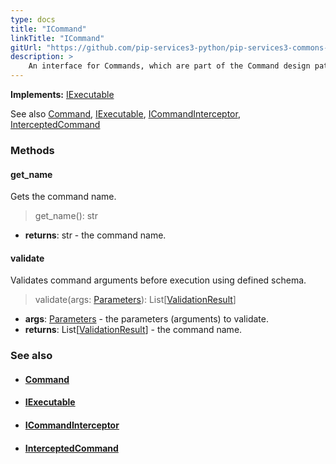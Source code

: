 ```yaml
---
type: docs
title: "ICommand"
linkTitle: "ICommand"
gitUrl: "https://github.com/pip-services3-python/pip-services3-commons-python"
description: > 
    An interface for Commands, which are part of the Command design pattern. Each command wraps a method or function and allows to call them in uniform and safe manner.
---
```


**Implements:** [IExecutable](../../run/iexecutable)

See also [Command](../command), [IExecutable](../../run/iexecutable), [ICommandInterceptor](../icommand_interceptor), [InterceptedCommand](../intercepted_command)

### Methods

#### get_name
Gets the command name.

> get_name(): str

- **returns**: str - the command name.

#### validate
Validates command arguments before execution using defined schema.

> validate(args: [Parameters](../../run/parameters)): List[[ValidationResult](../../validate/validation_result)]

- **args**: [Parameters](../../run/parameters) - the parameters (arguments) to validate.
- **returns**: List[[ValidationResult](../../validate/validation_result)] - the command name.

### See also
- #### [Command](../command)
- #### [IExecutable](../../run/iexecutable)
- #### [ICommandInterceptor](../icommand_interceptor)
- #### [InterceptedCommand](../intercepted_command)